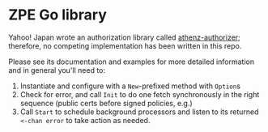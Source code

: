 # ZPE Go library

Yahoo! Japan wrote an authorization library called [athenz-authorizer](https://github.com/yahoojapan/athenz-authorizer);
therefore, no competing implementation has been written in this repo.

Please see its documentation and examples for more detailed information and in general you'll need to:

1. Instantiate and configure with a `New`-prefixed method with `Option`s
2. Check for error, and call `Init` to do one fetch synchronously in the right sequence (public certs before signed
   policies, e.g.)
3. Call `Start` to schedule background processors and listen to its returned `<-chan error` to take action as needed.
